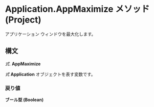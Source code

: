 
# Application.AppMaximize メソッド (Project)

アプリケーション ウィンドウを最大化します。


## 構文

 _式_. **AppMaximize**

 _式_ **Application** オブジェクトを表す変数です。


### 戻り値

 **ブール型 (Boolean)**

